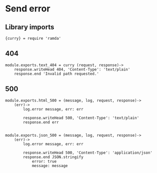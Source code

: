 # Send error

## Library imports

	{curry} = require 'ramda'


## 404

	module.exports.text_404 = curry (request, response)->
		response.writeHead 404, 'Content-Type': 'text/plain'
		response.end 'Invalid path requested.'


## 500

	module.exports.html_500 = (message, log, request, response)->
		(err)->
			log.error message, err: err

			response.writeHead 500, 'Content-Type': 'text/plain'
			response.end err


	module.exports.json_500 = (message, log, request, response)->
		(err)->
			log.error message, err: err

			response.writeHead 500, 'Content-Type': 'application/json'
			response.end JSON.stringify
				error: true
				message: message
